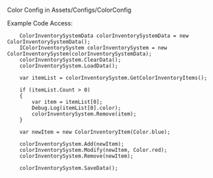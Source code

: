 Color Config in Assets/Configs/ColorConfig

Example Code Access:
	
		ColorInventorySystemData colorInventorySystemData = new ColorInventorySystemData();
		IColorInventorySystem colorInventorySystem = new ColorInventorySystem(colorInventorySystemData);
		colorInventorySystem.ClearData();
		colorInventorySystem.LoadData();

		var itemList = colorInventorySystem.GetColorInventoryItems();

		if (itemList.Count > 0)
		{
			var item = itemList[0];
			Debug.Log(itemList[0].color);
			colorInventorySystem.Remove(item);
		}

		var newItem = new ColorInventoryItem(Color.blue);

		colorInventorySystem.Add(newItem);
		colorInventorySystem.Modify(newItem, Color.red);
		colorInventorySystem.Remove(newItem);

		colorInventorySystem.SaveData();